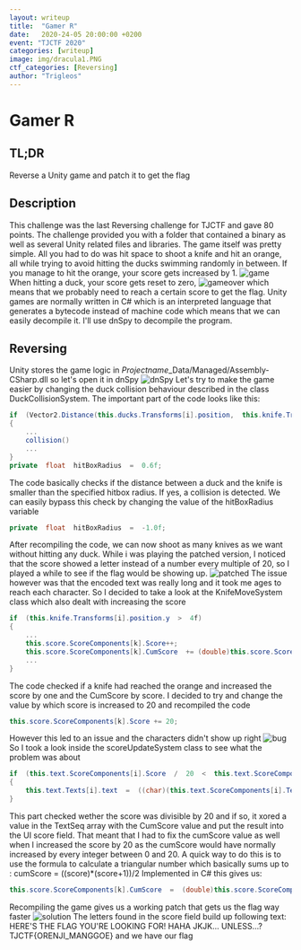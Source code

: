 ```yaml
---
layout: writeup
title:  "Gamer R"
date:   2020-24-05 20:00:00 +0200
event: "TJCTF 2020"
categories: [writeup]
image: img/dracula1.PNG
ctf_categories: [Reversing]
author: "Trigleos"
---
```


# Gamer R


## TL;DR
Reverse a Unity game and patch it to get the flag
## Description
This challenge was the last Reversing challenge for TJCTF and gave 80 points. The challenge provided you with a folder that contained a binary as well as several Unity related files and libraries. The game itself was pretty simple. All you had to do was hit space to shoot a knife and hit an orange, all while trying to avoid hitting the ducks swimming randomly in between.
If you manage to hit the orange, your score gets increased by 1.
![game](img/game.gif)
When hitting a duck, your score gets reset to zero,
![gameover](img/gameover.gif)
which means that we probably need to reach a certain score to get the flag. Unity games are normally written in C# which is an interpreted language that generates a bytecode instead of machine code which means that we can easily decompile it. I'll use dnSpy to decompile the program. 
## Reversing
Unity stores the game logic in *Projectname*_Data/Managed/Assembly-CSharp.dll so let's open it in dnSpy
![dnSpy](img/dnSpy.png)
Let's try to make the game easier by changing the duck collision behaviour described in the class DuckCollisionSystem.
The important part of the code looks like this:
````C#
if  (Vector2.Distance(this.ducks.Transforms[i].position,  this.knife.Transforms[j].position)  <  this.hitBoxRadius)
{
	...
	collision()
	...
}
private  float  hitBoxRadius  =  0.6f;
````
The code basically checks if the distance between a duck and the knife is smaller than  the specified hitbox radius. If yes, a collision is detected. We can easily bypass this check by changing the value of the hitBoxRadius variable
 ````C#
 private  float  hitBoxRadius  =  -1.0f;
````

After recompiling the code, we can now shoot as many knives as we want without hitting any duck. While i was playing the patched version, I noticed that the score showed a letter instead of a number every multiple of 20, so I played a while to see if the flag would be showing up. 
![patched](img/hacked.gif)
The issue however was that the encoded text was really long and it took me ages to reach each character. So I decided to take a look at the KnifeMoveSystem class which also dealt with increasing the score
````C#
if  (this.knife.Transforms[i].position.y  >  4f)  
{  
	...
	this.score.ScoreComponents[k].Score++;  
	this.score.ScoreComponents[k].CumScore  += (double)this.score.ScoreComponents[k].Score;
	...
}
````
 The code checked if a knife had reached the orange and increased the score by one and the CumScore by score. I decided to try and change the value by which score is increased to 20 and recompiled the code
 ````C#
this.score.ScoreComponents[k].Score += 20;  
````
However this led to an issue and the characters didn't show up right
![bug](img/problem.gif)
So I took a look inside the scoreUpdateSystem class to see what the problem was about
````C#
if  (this.text.ScoreComponents[i].Score  /  20  <  this.text.ScoreComponents[i].TextSeq.Length  &&  this.text.ScoreComponents[i].Score  %  20  ==  0)  
{  
	this.text.Texts[i].text  =  ((char)(this.text.ScoreComponents[i].TextSeq[this.text.ScoreComponents[i].Score  /  20]  ^  (int)(this.text.ScoreComponents[i].CumScore  %  4096.0))).ToString();  
}
````
This part checked wether the score was divisible by 20 and if so, it xored a value in the TextSeq array with the CumScore value and put the result into the UI score field. That meant that I had to fix the cumScore value as well when I increased the score by 20 as the cumScore would have normally increased by every integer between 0 and 20. A quick way to do this is to use the formula to calculate a triangular number which basically sums up to :
cumScore = ((score)*(score+1))/2
Implemented in C# this gives us:
````C#
this.score.ScoreComponents[k].CumScore  =  (double)this.score.ScoreComponents[k].Score  *  ((double)this.score.ScoreComponents[k].Score  +  1.0)  /  2.0;
````
Recompiling the game gives us a working patch that gets us the flag way faster
![solution](img/solution.gif)
The letters found in the score field build up following text:
HERE'S THE FLAG YOU'RE LOOKING FOR! HAHA JKJK... UNLESS...? TJCTF{ORENJI_MANGGOE}
and we have our flag
